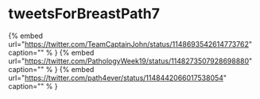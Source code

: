 # tweetsForBreastPath7

{% embed url="https://twitter.com/TeamCaptainJohn/status/1148693542614773762"  caption="" % }
{% embed url="https://twitter.com/PathologyWeek19/status/1148273507928698880"  caption="" % }
{% embed url="https://twitter.com/path4ever/status/1148442066017538054"  caption="" % }

